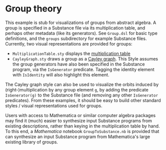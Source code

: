 # Group theory

This example is stub for visualizations of groups from abstract algebra. A group is specified in a Substance file via its multiplication table, and perhaps other metadata (like its generators). See `Group.dsl` for basic type definitions, and the `groups` subdirectory for example Substance files. Currently, two visual representations are provided for groups:

- `MultiplicationTable.sty` displays the [multiplication table](https://en.wikipedia.org/wiki/Cayley_table)
- `CayleyGraph.sty` draws a group as a [Cayley graph](https://en.wikipedia.org/wiki/Cayley_graph). This Style assumes the group generators have also been specified in the Substance program, via the `IsGenerator` predicate. Tagging the identity element with `IsIdentity` will also highlight this element.

The Cayley graph style can also be used to visualize the orbits induced by (right-)multiplication by any group element `g`, by adding the predicate `IsGenerator(g)` to the Substance file (and removing any other `IsGenerator` predicates). From these examples, it should be easy to build other standard styles / visual representations used for groups.

Users with access to Mathematica or similar computer algebra packages may find it (much) easier to synthesize input Substance programs from existing descriptions, rather than keying in the multiplication table by hand. To this end, a _Mathematica_ notebook `GroupToSubstance.nb` is provided that can synthesize an input Substance program from Mathematica's large existing library of groups.
